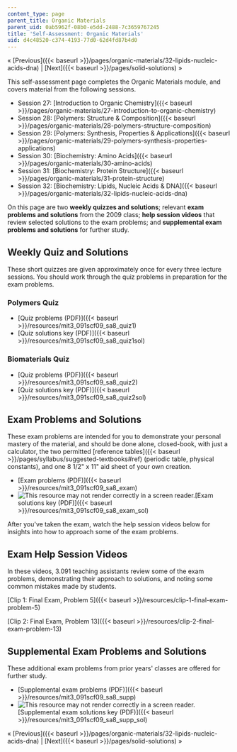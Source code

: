 ```yaml
---
content_type: page
parent_title: Organic Materials
parent_uid: 0ab5962f-08b0-e5dd-2488-7c3659767245
title: 'Self-Assessment: Organic Materials'
uid: d4c48520-c374-4193-77d0-62d4fd87b4d0
---
```


« [Previous]({{< baseurl >}}/pages/organic-materials/32-lipids-nucleic-acids-dna) | [Next]({{< baseurl >}}/pages/solid-solutions) »

This self-assessment page completes the Organic Materials module, and covers material from the following sessions.

*   Session 27: [Introduction to Organic Chemistry]({{< baseurl >}}/pages/organic-materials/27-introduction-to-organic-chemistry)
*   Session 28: [Polymers: Structure & Composition]({{< baseurl >}}/pages/organic-materials/28-polymers-structure-composition)
*   Session 29: [Polymers: Synthesis, Properties & Applications]({{< baseurl >}}/pages/organic-materials/29-polymers-synthesis-properties-applications)
*   Session 30: [Biochemistry: Amino Acids]({{< baseurl >}}/pages/organic-materials/30-amino-acids)
*   Session 31: [Biochemistry: Protein Structure]({{< baseurl >}}/pages/organic-materials/31-protein-structure)
*   Session 32: [Biochemistry: Lipids, Nucleic Acids & DNA]({{< baseurl >}}/pages/organic-materials/32-lipids-nucleic-acids-dna)

On this page are two **weekly quizzes and solutions**; relevant **exam problems and solutions** from the 2009 class; **help session videos** that review selected solutions to the exam problems; and **supplemental exam problems and solutions** for further study.

Weekly Quiz and Solutions
-------------------------

These short quizzes are given approximately once for every three lecture sessions. You should work through the quiz problems in preparation for the exam problems.

### Polymers Quiz

*   [Quiz problems (PDF)]({{< baseurl >}}/resources/mit3_091scf09_sa8_quiz1)
*   [Quiz solutions key (PDF)]({{< baseurl >}}/resources/mit3_091scf09_sa8_quiz1sol)

### Biomaterials Quiz

*   [Quiz problems (PDF)]({{< baseurl >}}/resources/mit3_091scf09_sa8_quiz2)
*   [Quiz solutions key (PDF)]({{< baseurl >}}/resources/mit3_091scf09_sa8_quiz2sol)

Exam Problems and Solutions
---------------------------

These exam problems are intended for you to demonstrate your personal mastery of the material, and should be done alone, closed-book, with just a calculator, the two permitted [reference tables]({{< baseurl >}}/pages/syllabus/suggested-textbooks#ref) (periodic table, physical constants), and one 8 1/2" x 11" aid sheet of your own creation.

*   [Exam problems (PDF)]({{< baseurl >}}/resources/mit3_091scf09_sa8_exam)
*   ![This resource may not render correctly in a screen reader.](/images/inacessible.gif)[Exam solutions key (PDF)]({{< baseurl >}}/resources/mit3_091scf09_sa8_exam_sol)

After you've taken the exam, watch the help session videos below for insights into how to approach some of the exam problems.

Exam Help Session Videos
------------------------

In these videos, 3.091 teaching assistants review some of the exam problems, demonstrating their approach to solutions, and noting some common mistakes made by students.

[Clip 1: Final Exam, Problem 5]({{< baseurl >}}/resources/clip-1-final-exam-problem-5)

[Clip 2: Final Exam, Problem 13]({{< baseurl >}}/resources/clip-2-final-exam-problem-13)

Supplemental Exam Problems and Solutions
----------------------------------------

These additional exam problems from prior years' classes are offered for further study.

*   [Supplemental exam problems (PDF)]({{< baseurl >}}/resources/mit3_091scf09_sa8_supp)
*   ![This resource may not render correctly in a screen reader.](/images/inacessible.gif)[Supplemental exam solutions key (PDF)]({{< baseurl >}}/resources/mit3_091scf09_sa8_supp_sol)

« [Previous]({{< baseurl >}}/pages/organic-materials/32-lipids-nucleic-acids-dna) | [Next]({{< baseurl >}}/pages/solid-solutions) »